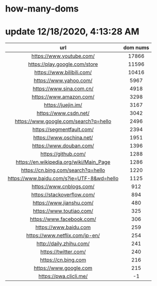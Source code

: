 # how-many-doms

# update 12/18/2020, 4:13:28 AM

url | dom nums
:-: | :-:
https://www.youtube.com/ | 17866
https://play.google.com/store | 11596
https://www.bilibili.com/ | 10416
https://www.yahoo.com/ | 5967
https://www.sina.com.cn/ | 4918
https://www.amazon.com/ | 3298
https://juejin.im/ | 3167
https://www.csdn.net/ | 3042
https://www.google.com/search?q=hello | 2496
https://segmentfault.com/ | 2394
https://www.oschina.net/ | 1951
https://www.douban.com/ | 1396
https://github.com/ | 1288
https://en.wikipedia.org/wiki/Main_Page | 1286
https://cn.bing.com/search?q=hello | 1220
https://www.baidu.com/s?ie=UTF-8&wd=hello | 1125
https://www.cnblogs.com/ | 912
https://stackoverflow.com/ | 894
https://www.jianshu.com/ | 480
https://www.toutiao.com/ | 325
https://www.facebook.com/ | 306
https://www.baidu.com | 259
https://www.netflix.com/jp-en/ | 254
http://daily.zhihu.com/ | 241
https://twitter.com/ | 240
https://cn.bing.com | 216
https://www.google.com | 215
https://pwa.clicli.me/ | -1
